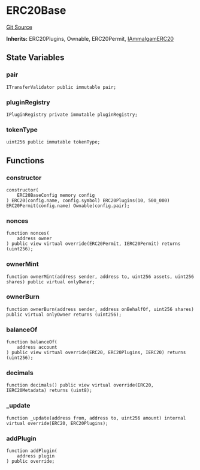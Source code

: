 # ERC20Base
[Git Source](https://github.com/Ammalgam-Protocol/core-v1/blob/083c00a2031e49494b12e5e222d9534812423631/contracts/tokens/ERC20Base.sol)

**Inherits:**
ERC20Plugins, Ownable, ERC20Permit, [IAmmalgamERC20](/contracts/interfaces/tokens/IAmmalgamERC20.sol/interface.IAmmalgamERC20.md)


## State Variables
### pair

```solidity
ITransferValidator public immutable pair;
```


### pluginRegistry

```solidity
IPluginRegistry private immutable pluginRegistry;
```


### tokenType

```solidity
uint256 public immutable tokenType;
```


## Functions
### constructor


```solidity
constructor(
    ERC20BaseConfig memory config
) ERC20(config.name, config.symbol) ERC20Plugins(10, 500_000) ERC20Permit(config.name) Ownable(config.pair);
```

### nonces


```solidity
function nonces(
    address owner
) public view virtual override(ERC20Permit, IERC20Permit) returns (uint256);
```

### ownerMint


```solidity
function ownerMint(address sender, address to, uint256 assets, uint256 shares) public virtual onlyOwner;
```

### ownerBurn


```solidity
function ownerBurn(address sender, address onBehalfOf, uint256 shares) public virtual onlyOwner returns (uint256);
```

### balanceOf


```solidity
function balanceOf(
    address account
) public view virtual override(ERC20, ERC20Plugins, IERC20) returns (uint256);
```

### decimals


```solidity
function decimals() public view virtual override(ERC20, IERC20Metadata) returns (uint8);
```

### _update


```solidity
function _update(address from, address to, uint256 amount) internal virtual override(ERC20, ERC20Plugins);
```

### addPlugin


```solidity
function addPlugin(
    address plugin
) public override;
```


